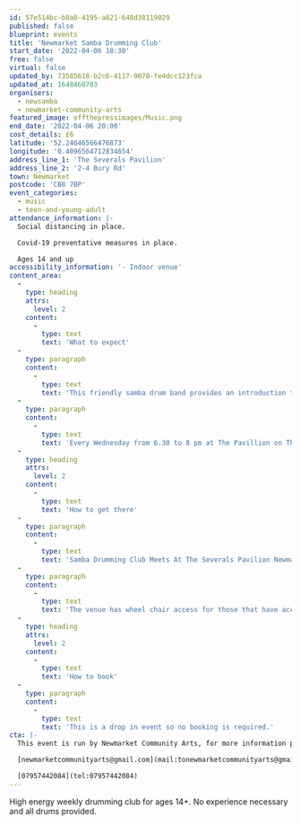 ```yaml
---
id: 57e514bc-b8a0-4195-a821-648d38119029
published: false
blueprint: events
title: 'Newmarket Samba Drumming Club'
start_date: '2022-04-06 18:30'
free: false
virtual: false
updated_by: 73585618-b2c6-4117-9078-fe4dcc123fca
updated_at: 1648460703
organisers:
  - newsamba
  - newmarket-community-arts
featured_image: offthepressimages/Music.png
end_date: '2022-04-06 20:00'
cost_details: £6
latitude: '52.24646566476873'
longitude: '0.4096564712834654'
address_line_1: 'The Severals Pavilion'
address_line_2: '2-4 Bury Rd'
town: Newmarket
postcode: 'CB8 7BP'
event_categories:
  - music
  - teen-and-young-adult
attendance_information: |-
  Social distancing in place.

  Covid-19 preventative measures in place.

  Ages 14 and up
accessibility_information: '- Indoor venue'
content_area:
  -
    type: heading
    attrs:
      level: 2
    content:
      -
        type: text
        text: 'What to expect'
  -
    type: paragraph
    content:
      -
        type: text
        text: 'This friendly samba drum band provides an introduction to the different instruments used in a Brazilian Samba Band as well as techniques and tips. No experience needed.'
  -
    type: paragraph
    content:
      -
        type: text
        text: 'Every Wednesday from 6.30 to 8 pm at The Pavillion on The Severals. During term time - this half- term starts Wed 12th January until Wed 9th February.'
  -
    type: heading
    attrs:
      level: 2
    content:
      -
        type: text
        text: 'How to get there'
  -
    type: paragraph
    content:
      -
        type: text
        text: 'Samba Drumming Club Meets At The Severals Pavilion Newmarket, CB87BP.'
  -
    type: paragraph
    content:
      -
        type: text
        text: 'The venue has wheel chair access for those that have accessibility needs. '
  -
    type: heading
    attrs:
      level: 2
    content:
      -
        type: text
        text: 'How to book'
  -
    type: paragraph
    content:
      -
        type: text
        text: 'This is a drop in event so no booking is required.'
cta: |-
  This event is run by Newmarket Community Arts, for more information please get in touch via email or phone:

  [newmarketcommunityarts@gmail.com](mail:tonewmarketcommunityarts@gmail.com)

  [07957442084](tel:07957442084)
---
```

High energy weekly drumming club for ages 14+. No experience necessary and all drums provided.